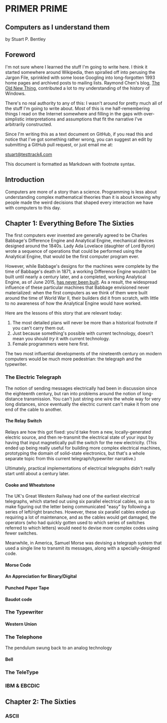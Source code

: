 # PRIMER PRIME
## Computers as I understand them

by Stuart P. Bentley

## Foreword

I'm not sure where I learned the stuff I'm going to write here. I think it
started somewhere around Wikipedia, then spiralled off into perusing the Jargon
File, sprinkled with some loose Googling into long-forgotten 1993 home pages
and archived posts to mailing lists. Raymond Chen's blog,
[The Old New Thing][], contributed a lot to my understanding of the history of
Windows.

[The Old New Thing]: http://blogs.msdn.com/b/oldnewthing/

There's no real authority to any of this: I wasn't around for pretty much all
of the stuff I'm going to write about. Most of this is me half-remembering
things I read on the Internet somewhere and filling in the gaps with
over-simplistic interpretations and assumptions that fit the narrative I've
arbitrarily constructed.

Since I'm writing this as a text document on GitHub, if you read this and
notice that I've got something rather wrong, you can suggest an edit by
submitting a GitHub pull request, or just email me at:

<stuart@testtrack4.com>

This document is formatted as Markdown with footnote syntax.

## Introduction

Computers are more of a story than a science. Programming is less about
understanding complex mathematical theories than it is about knowing why people
made the weird decisions that shaped every interaction we have with computers
to this day.

## Chapter 1: Everything Before The Sixties

The first computers ever invented are generally agreed to be Charles Babbage's
Difference Engine and Analytical Engine, mechanical devices designed around the
1840s. Lady Ada Lovelace (daughter of Lord Byron) wrote a sequence of
operations that could be performed using the Analytical Engine, that would be
the first computer program ever.

However, while Babbage's designs for the machines were complete by the time of
Babbage's death in 1871, a working Difference Engine wouldn't be built until
nearly a century later, and a completed, working Analytical Engine, as of June
2015, [has never been built][Plan 28]. As a result, the widespread influence of
these particular machines that Babbage envisioned never materialized: when the
first computers as we think of them were built around the time of World War II,
their builders did it from scratch, with little to no awareness of how the
Analytical Engine would have worked.

[Plan 28]: http://www.plan28.org/

Here are the lessons of this story that are relevant today:

1. The most detailed plans will never be more than a historical footnote if you
   can't carry them out.
2. Just because something's possible with current technology, doesn't mean you
   should *try* it with current technology.
3. Female programmers were here first.

The two most influential developments of the nineteenth century on modern
computers would be much more pedestrian: the telegraph and the typewriter.

### The Electric Telegraph

The notion of sending messages electrically had been in discussion since the
eighteenth century, but ran into problems around the notion of long-distance
transmission. You can't just string one wire the whole way for very long
distances, since eventually the electric current can't make it from one end
of the cable to another.

#### The Relay Switch

Relays are how this got fixed: you'd take from a new, locally-generated
electric source, and then re-transmit the electrical state of your input by
having that input magnetically pull the switch for the new electricity.
(This ended up being really useful for building more complex electrical
machines, prototyping the domain of solid-state electronics, but that's a
whole separate topic from this current telegraph/typewriter narrative.)

Ultimately, practical implementations of electrical telegraphs didn't really
start until about a century later.

#### Cooke and Wheatstone

The UK's Great Western Railway had one of the earliest
electrical telegraphs, which started out using six parallel electrical cables,
so as to make figuring out the letter being communicated "easy" by following
a series of left/right branches. However, these six parallel cables ended up
requiring a lot of maintenance, and as the cables would get damaged, the
operators (who had quickly gotten used to which series of switches referred
to which letters) would need to devise more complex codes using fewer
switches.

Meanwhile, in America, Samuel Morse was devising a telegraph system that used
a single line to transmit its messages, along with a specially-designed code.

#### Morse Code

#### An Appreciation for Binary/Digital

#### Punched Paper Tape

#### Baudot code

### The Typewriter

#### Western Union

### The Telephone

The pendulum swung back to an analog technology

#### Bell

### The TeleType

### IBM & EBCDIC

## Chapter 2: The Sixties

### ASCII
